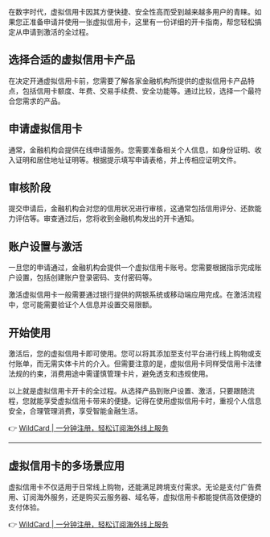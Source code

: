 在数字时代，虚拟信用卡因其方便快捷、安全性高而受到越来越多用户的青睐。如果您正准备申请并使用一张虚拟信用卡，这里有一份详细的开卡指南，帮您轻松搞定从申请到激活的全过程。

## 选择合适的虚拟信用卡产品

在决定开通虚拟信用卡前，您需要了解各家金融机构所提供的虚拟信用卡产品特点，包括信用卡额度、年费、交易手续费、安全功能等。通过比较，选择一个最符合您需求的产品。

## 申请虚拟信用卡

通常，金融机构会提供在线申请服务。您需要准备相关个人信息，如身份证明、收入证明和居住地址证明等。根据提示填写申请表格，并上传相应证明文件。

## 审核阶段

提交申请后，金融机构会对您的信用状况进行审核，这通常包括信用评分、还款能力评估等。审查通过后，您将收到金融机构发出的开卡通知。

## 账户设置与激活

一旦您的申请通过，金融机构会提供一个虚拟信用卡账号。您需要根据指示完成账户设置，包括创建账户登录密码、支付密码等。

激活虚拟信用卡一般需要通过银行提供的网银系统或移动端应用完成。在激活流程中，您可能需要验证个人信息并设置交易限额。

## 开始使用

激活后，您的虚拟信用卡即可使用。您可以将其添加至支付平台进行线上购物或支付账单，而无需实体卡片的介入。但需要注意的是，虚拟信用卡同样受信用卡法律法规的约束，消费用途中需谨慎管理卡片，避免透支和违规使用。

以上就是虚拟信用卡开卡的全过程。从选择产品到账户设置、激活，只要跟随流程，您就能享受虚拟信用卡带来的便捷。记得在使用虚拟信用卡时，重视个人信息安全，合理管理消费，享受智能金融生活。

👉 [WildCard | 一分钟注册，轻松订阅海外线上服务](https://bit.ly/bewildcard)

---

## 虚拟信用卡的多场景应用

虚拟信用卡不仅适用于日常线上购物，还能满足跨境支付需求。无论是支付广告费用、订阅海外服务，还是购买云服务器、域名等，虚拟信用卡都能提供高效便捷的支付体验。

👉 [WildCard | 一分钟注册，轻松订阅海外线上服务](https://bit.ly/bewildcard)